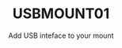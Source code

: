 ---
title: USBMOUNT01
subtitle: Add USB inteface to your mount
description:  
product_code: USBMOUNT01
layout: product
image: ''
price: xxx Eur
---